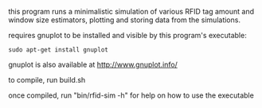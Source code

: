 this program runs a minimalistic simulation of various RFID tag amount and window size estimators, plotting and storing data from the simulations.

requires gnuplot to be installed and visible by this program's executable:
```shell
sudo apt-get install gnuplot
``` 

gnuplot is also available at http://www.gnuplot.info/

to compile, run build.sh

once compiled, run "bin/rfid-sim -h" for help on how to use the executable